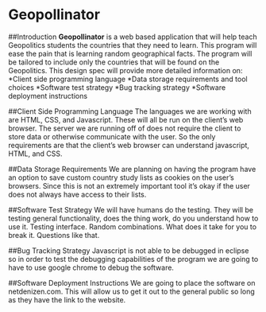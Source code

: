 Geopollinator
=============

##Introduction
**Geopollinator** is a web based application that will help teach Geopolitics students the countries that they need to learn. This program will ease the pain that is learning random geographical facts. The program will be tailored to include only the countries that will be found on the Geopolitics. This design spec will provide more detailed information on:
*Client side programming language
*Data storage requirements and tool choices
*Software test strategy
*Bug tracking strategy
*Software deployment instructions

##Client Side Programming Language
The languages we are working with are HTML, CSS, and Javascript. These will all be run on the client’s web browser. The server we are running off of does not require the client to store data or otherwise communicate with the user. So the only requirements are that the client’s web browser can understand javascript, HTML, and CSS.

##Data Storage Requirements
We are planning on having the program have an option to save custom country study lists as cookies on the user’s browsers. Since this is not an extremely important tool it’s okay if the user does not always have access to their lists.

##Software Test Strategy
We will have humans do the testing. They will be testing general functionality, does the thing work, do you understand how to use it. Testing interface. Random combinations. What does it take for you to break it. Questions like that.

##Bug Tracking Strategy
Javascript is not able to be debugged in eclipse so in order to test the debugging capabilities of the program we are going to have to use google chrome to debug the software.

##Software Deployment Instructions
We are going to place the software on netdenizen.com. This will allow us to get it out to the general public so long as they have the link to the website.

